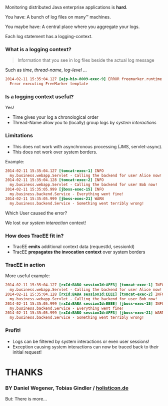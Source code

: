 Monitoring distributed Java enterprise applications is __hard__.

<!-- click -->

You have: A bunch of log files on many™ machines.

You maybe have: A central place where you aggregate your logs.

Each log statement has a logging-context.

<!-- click -->

### What is a logging context?

> Information that you see in log files beside the actual log message

Such as _time_, _thread-name_, _log-level_ ...

```ini
2014-02-11 15:35:04.127 [ajp-bio-8009-exec-9] ERROR freemarker.runtime -
  Error executing FreeMarker template
```
<!-- click -->

### Is a logging context useful?

Yes!

* Time gives your log a chronological order
* Thread-Name allow you to (locally) group logs by _system interactions_

<!-- click -->

### Limitations

* This does not work with asynchronous processing (JMS, servlet-async).
* This does not work over system borders.

<!-- click -->

Example:
```ini
2014-02-11 15:35:04.127 [tomcat-exec-1] INFO
  my.business.webapp.Servlet - Calling the backend for user Alice now!
2014-02-11 15:35:04.128 [tomcat-exec-2] INFO
  my.business.webapp.Servlet - Calling the backend for user Bob now!
2014-02-11 15:35:05.999 [jboss-exec-15] INFO
  my.business.backend.Service - Everything went fine!
2014-02-11 15:35:05.999 [jboss-exec-21] WARN
  my.business.backend.Service - Something went terribly wrong!
```

Which User caused the error?

We lost our _system interaction_ context!

<!-- click -->

### How does TracEE fit in?

* TracEE __emits__ additional context data (requestId, sessionId)
* TracEE __propagates the invocation context__ over system borders

<!-- click -->

### TracEE in action

More useful example:

```ini
2014-02-11 15:35:04.127 [rxId:BABO sessionId:AFF3] [tomcat-exec-1] INFO
  my.business.webapp.Servlet - Calling the backend for user Alice now!
2014-02-11 15:35:04.128 [rxId:BABA sessionId:EEEE] [tomcat-exec-2] INFO
  my.business.webapp.Servlet - Calling the backend for user Bob now!
2014-02-11 15:35:05.999 [rxId:BABA sessionId:EEEE] [jboss-exec-15] INFO
  my.business.backend.Service - Everything went fine!
2014-02-11 15:35:05.999 [rxId:BABO sessionId:AFF3] [jboss-exec-21] WARN
  my.business.backend.Service - Something went terribly wrong!
```

<!-- click -->

### Profit!

* Logs can be filtered by system interactions or even user sessions!
* Exception causing system interactions can now be traced back to their initial request!

<!-- click -->

# THANKS

### BY Daniel Wegener, Tobias Gindler / [holisticon.de](https://www.holisticon.de)

But: There is more...